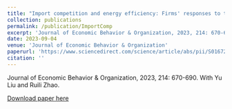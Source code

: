 ```yaml
---
title: "Import competition and energy efficiency: Firms' responses to the WTO accession in China"
collection: publications
permalink: /publication/ImportComp
excerpt: 'Journal of Economic Behavior & Organization, 2023, 214: 670-690.  With Yu Liu and Ruili Zhao.'
date: 2023-09-04
venue: 'Journal of Economic Behavior & Organization'
paperurl: 'https://www.sciencedirect.com/science/article/abs/pii/S0167268123002913'
citation: ''
---
```

Journal of Economic Behavior & Organization, 2023, 214: 670-690.  With Yu Liu and Ruili Zhao.

[Download paper here](https://www.sciencedirect.com/science/article/abs/pii/S0167268123002913)